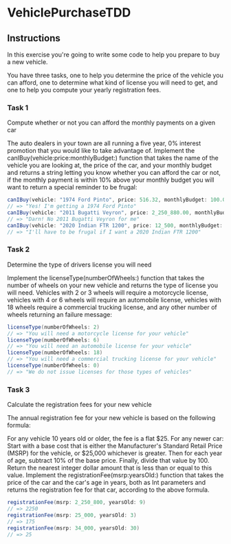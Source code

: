 # VehiclePurchaseTDD

## Instructions
In this exercise you're going to write some code to help you prepare to buy a new vehicle.

You have three tasks, one to help you determine the price of the vehicle you can afford, one to determine what kind of license you will need to get, and one to help you compute your yearly registration fees.


### Task 1
Compute whether or not you can afford the monthly payments on a given car

The auto dealers in your town are all running a five year, 0% interest promotion that you would like to take advantage of. Implement the canIBuy(vehicle:price:monthlyBudget:) function that takes the name of the vehicle you are looking at, the price of the car, and your monthly budget and returns a string letting you know whether you can afford the car or not, if the monthly payment is within 10% above your monthly budget you will want to return a special reminder to be frugal:

```java
canIBuy(vehicle: "1974 Ford Pinto", price: 516.32, monthlyBudget: 100.00)
// => "Yes! I'm getting a 1974 Ford Pinto"
canIBuy(vehicle: "2011 Bugatti Veyron", price: 2_250_880.00, monthlyBudget: 10000.00)
// => "Darn! No 2011 Bugatti Veyron for me"
canIBuy(vehicle: "2020 Indian FTR 1200", price: 12_500, monthlyBudget: 200)
// => "I'll have to be frugal if I want a 2020 Indian FTR 1200"
```

### Task 2
Determine the type of drivers license you will need

Implement the licenseType(numberOfWheels:) function that takes the number of wheels on your new vehicle and returns the type of license you will need. Vehicles with 2 or 3 wheels will require a motorcycle license, vehicles with 4 or 6 wheels will require an automobile license, vehicles with 18 wheels require a commercial trucking license, and any other number of wheels returning an failure message:

```java
licenseType(numberOfWheels: 2)
// => "You will need a motorcycle license for your vehicle"
licenseType(numberOfWheels: 6)
// => "You will need an automobile license for your vehicle"
licenseType(numberOfWheels: 18)
// => "You will need a commercial trucking license for your vehicle"
licenseType(numberOfWheels: 0)
// => "We do not issue licenses for those types of vehicles"
```

### Task 3
Calculate the registration fees for your new vehicle

The annual registration fee for your new vehicle is based on the following formula:

For any vehicle 10 years old or older, the fee is a flat $25.
For any newer car:
Start with a base cost that is either the Manufacturer's Standard Retail Price (MSRP) for the vehicle, or $25,000 whichever is greater.
Then for each year of age, subtract 10% of the base price.
Finally, divide that value by 100. Return the nearest integer dollar amount that is less than or equal to this value.
Implement the registrationFee(msrp:yearsOld:) function that takes the price of the car and the car's age in years, both as Int parameters and returns the registration fee for that car, according to the above formula.

```java
registrationFee(msrp: 2_250_800, yearsOld: 9)
// => 2250
registrationFee(msrp: 25_000, yearsOld: 3)
// => 175
registrationFee(msrp: 34_000, yearsOld: 30)
// => 25
```